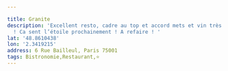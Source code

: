 ```yaml
---

title: Granite
description: 'Excellent resto, cadre au top et accord mets et vin très qualitatif
  ! Ca sent l’étoile prochainement ! A refaire ! '
lat: '48.8610438'
lon: '2.3419215'
address: 6 Rue Bailleul, Paris 75001
tags: Bistronomie,Restaurant,⭐️
---
```

